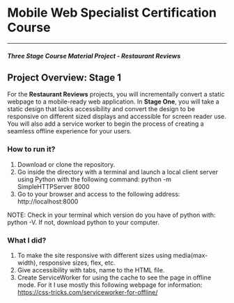 # Mobile Web Specialist Certification Course
---
#### _Three Stage Course Material Project - Restaurant Reviews_

## Project Overview: Stage 1

For the **Restaurant Reviews** projects, you will incrementally convert a static webpage to a mobile-ready web application. In **Stage One**, you will take a static design that lacks accessibility and convert the design to be responsive on different sized displays and accessible for screen reader use. You will also add a service worker to begin the process of creating a seamless offline experience for your users.

### How to run it?

1. Download or clone the repository.
2. Go inside the directory with a terminal and launch a local client server using Python with the following command: 
      python -m SimpleHTTPServer 8000
3. Go to your browser and access to the following address: http://localhost:8000

NOTE: Check in your terminal which version do you have of python with: python -V. If not, download python to your computer.

### What I did?

1. To make the site responsive with different sizes using media(max-width), responsive sizes, flex, etc.
2. Give accessibility with tabs, name to the HTML file.
3. Create ServiceWorker for using the cache to see the page in offline mode. For it I use mostly this following webpage for information: https://css-tricks.com/serviceworker-for-offline/

